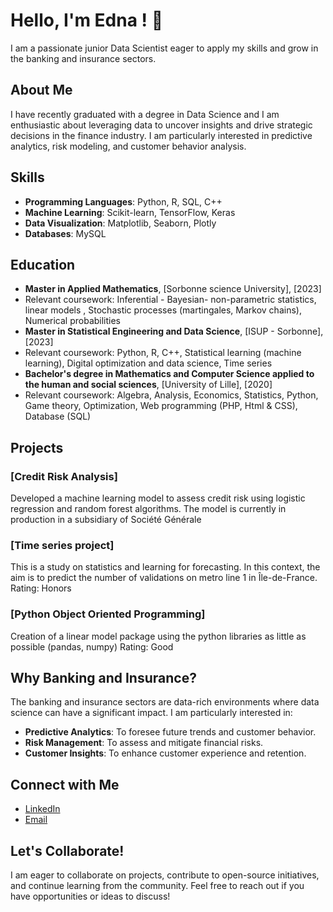 # Hello, I'm Edna ! 👋

I am a passionate junior Data Scientist eager to apply my skills and grow in the banking and insurance sectors.

## About Me

I have recently graduated with a degree in Data Science and I am enthusiastic about leveraging data to uncover insights and drive strategic decisions in the finance industry. 
I am particularly interested in predictive analytics, risk modeling, and customer behavior analysis.

## Skills

- **Programming Languages**: Python, R, SQL, C++
- **Machine Learning**: Scikit-learn, TensorFlow, Keras
- **Data Visualization**: Matplotlib, Seaborn, Plotly
- **Databases**: MySQL

## Education

- **Master in Applied Mathematics**, [Sorbonne science University], [2023]
- Relevant coursework: Inferential - Bayesian- non-parametric statistics, linear models , Stochastic processes (martingales, Markov chains), Numerical probabilities
- **Master in Statistical Engineering and Data Science**, [ISUP - Sorbonne], [2023]
- Relevant coursework: Python, R, C++, Statistical learning (machine learning), Digital optimization and data science, Time series
- **Bachelor's degree in Mathematics and Computer Science applied to the human and social sciences**, [University of Lille], [2020]
- Relevant coursework: Algebra, Analysis, Economics, Statistics, Python, Game theory, Optimization, Web programming (PHP, Html & CSS), Database (SQL)

## Projects

### [Credit Risk Analysis]
Developed a machine learning model to assess credit risk using logistic regression and random forest algorithms. The model is currently in production in a subsidiary of Société Générale

### [Time series project]
This is a study on statistics and learning for forecasting. In this context, the aim is to predict the number of validations on metro line 1 in Île-de-France.
Rating: Honors

### [Python Object Oriented Programming]
Creation of a linear model package using the python libraries as little as possible (pandas, numpy)
Rating: Good

## Why Banking and Insurance?

The banking and insurance sectors are data-rich environments where data science can have a significant impact. I am particularly interested in:

- **Predictive Analytics**: To foresee future trends and customer behavior.
- **Risk Management**: To assess and mitigate financial risks.
- **Customer Insights**: To enhance customer experience and retention.

## Connect with Me

- [LinkedIn](https://www.linkedin.com/in/edna-radji-400915203)
- [Email](mailto:radjihalidath@gmail.com)

## Let's Collaborate!

I am eager to collaborate on projects, contribute to open-source initiatives, and continue learning from the community. Feel free to reach out if you have opportunities or ideas to discuss!
